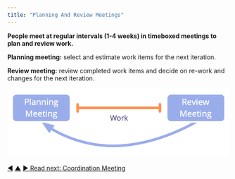```yaml
---
title: "Planning And Review Meetings"
---
```



**People meet at regular intervals (1-4 weeks) in timeboxed meetings to plan and review work.**

**Planning meeting:** select and estimate work items for the next iteration.

**Review meeting:** review completed work items and decide on re-work and changes for the next iteration.

![Planning and review meetings](img/meetings/planning-review.png)


<div class="bottom-nav">
<a href="daily-standup.html" title="Back to: Daily Standup">◀</a> <a href="meeting-formats.html" title="Up: Meeting Formats">▲</a> <a href="coordination-meeting.html" title="Read next: Coordination Meeting">▶ Read next: Coordination Meeting</a>
</div>


<script type="text/javascript">
Mousetrap.bind('g n', function() {
    window.location.href = 'coordination-meeting.html';
    return false;
});
</script>

